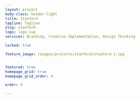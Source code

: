 ```yaml
---
layout: project
body-class: header-light
title: Stanford
tagline: Tagline
slug: stanford
logo: logo.svg
services: Branding, Creative Implementation, Design Thinking

locked: true

feature_image: /images/projects/stanford/stanford-1.jpg


featured: true
homepage_grid: true
homepage_grid_order: 4

order: 9

---
```



